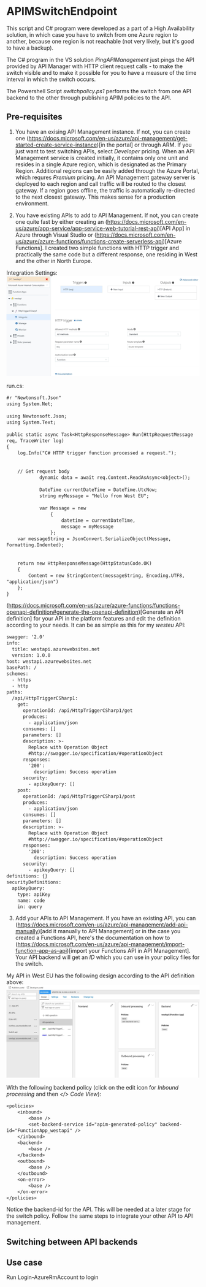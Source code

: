 # APIMSwitchEndpoint
This script and C# program were developed as a part of a High Availability solution, in which case you have to switch from one Azure region to another, because one region is not reachable (not very likely, but it's good to have a backup).

The C# program in the VS solution _PingAPIManagement_ just pings the API provided by API Manager with HTTP client request calls - to make the switch visible and to make it possible for you to have a measure of the time interval in which the switch occurs. 

The Powershell Script _switchpolicy.ps1_ performs the switch from one API backend to the other through publishing APIM policies to the API.

## Pre-requisites 

1. You have an exising API Management instance. If not, you can create one (https://docs.microsoft.com/en-us/azure/api-management/get-started-create-service-instance)[in the portal] or through ARM. If you just want to test switching APIs, select _Developer_ pricing. When an API Management service is created initially, it contains only one unit and resides in a single Azure region, which is designated as the Primary Region. Additional regions can be easily added through the Azure Portal, which requres _Premium_ pricing. An API Management gateway server is deployed to each region and call traffic will be routed to the closest gateway. If a region goes offline, the traffic is automatically re-directed to the next closest gateway. This makes sense for a production environment. 

2. You have existing APIs to add to API Management. If not, you can create one quite fast by either creating an (https://docs.microsoft.com/en-us/azure/app-service/app-service-web-tutorial-rest-api)[API App] in Azure through Visual Studio or (https://docs.microsoft.com/en-us/azure/azure-functions/functions-create-serverless-api)[Azure Functions]. I created two simple functions with HTTP trigger and practically the same code but a different response, one residing in West and the other in North Europe.  

Integration Settings:
![alt text](images/west_settings.JPG "Integration settings")

run.cs:
```
#r "Newtonsoft.Json"
using System.Net;

using Newtonsoft.Json;
using System.Text;

public static async Task<HttpResponseMessage> Run(HttpRequestMessage req, TraceWriter log)
{
    log.Info("C# HTTP trigger function processed a request.");


    // Get request body
            dynamic data = await req.Content.ReadAsAsync<object>();
            
            DateTime currentDateTime = DateTime.UtcNow;
            string myMessage = "Hello from West EU";

            var Message = new
                {
                    datetime = currentDateTime,
                    message = myMessage
                };
    var messageString = JsonConvert.SerializeObject(Message, Formatting.Indented);
                
     
    return new HttpResponseMessage(HttpStatusCode.OK) 
    {
        Content = new StringContent(messageString, Encoding.UTF8, "application/json")
    };
}

```

(https://docs.microsoft.com/en-us/azure/azure-functions/functions-openapi-definition#generate-the-openapi-definition)[Generate an API definition] for your API in the platform features and edit the definition according to your needs. It can be as simple as this for my _westeu_ API:

```
swagger: '2.0'
info:
  title: westapi.azurewebsites.net
  version: 1.0.0
host: westapi.azurewebsites.net
basePath: /
schemes:
  - https
  - http
paths:
  /api/HttpTriggerCSharp1:
    get:
      operationId: /api/HttpTriggerCSharp1/get
      produces:
        - application/json
      consumes: []
      parameters: []
      description: >-
        Replace with Operation Object
        #http://swagger.io/specification/#operationObject
      responses:
        '200':
          description: Success operation
      security:
        - apikeyQuery: []
    post:
      operationId: /api/HttpTriggerCSharp1/post
      produces:
        - application/json
      consumes: []
      parameters: []
      description: >-
        Replace with Operation Object
        #http://swagger.io/specification/#operationObject
      responses:
        '200':
          description: Success operation
      security:
        - apikeyQuery: []
definitions: {}
securityDefinitions:
  apikeyQuery:
    type: apiKey
    name: code
    in: query

```

3. Add your APIs to API Management. If you have an existing API, you can (https://docs.microsoft.com/en-us/azure/api-management/add-api-manually)[add it manually to API Management] or in the case you created a Functions API, here's the documentation on how to (https://docs.microsoft.com/en-us/azure/api-management/import-function-app-as-api)[import your Functions API in API Management]. Your API backend will get an *ID* which you can use in your policy files for the switch. 

My API in West EU has the following design according to the API definition above:
![alt text](images/west_api_design.JPG "API design")

With the following backend policy (click on the edit icon for _Inbound processing_ and then _</> Code View_):

```
<policies>
    <inbound>
        <base />
        <set-backend-service id="apim-generated-policy" backend-id="FunctionApp_westapi" />
    </inbound>
    <backend>
        <base />
    </backend>
    <outbound>
        <base />
    </outbound>
    <on-error>
        <base />
    </on-error>
</policies>
```

Notice the backend-id for the API. This will be needed at a later stage for the switch policy. Follow the same steps to integrate your other API to API management. 

## Switching between API backends






## Use case
Run Login-AzureRmAccount to login


